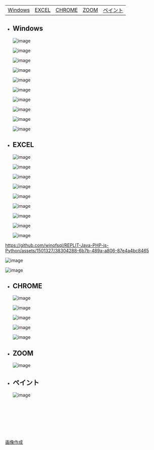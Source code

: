 |  |  |  |  |  |
| --- | --- | --- | --- | --- |
| [Windows](README.md#windows) | [EXCEL](README.md#EXCEL) | [CHROME](README.md#CHROME) | [ZOOM](README.md#ZOOM) | [ペイント](README.md#-ペイント) |


- ## Windows

  ![image](WIN+I.png)
  
  ![image](CTRL+ALT+DEL.png)

  ![image](https://github.com/winofsql/REPLIT-Java-PHP-js-Python/assets/1501327/761dc76f-dfc7-4966-b0a0-484ca8af69c3)

  ![image](WIN+SHIFT+S.png)

  ![image](CTRL+プラス.png)

  ![image](CTRL+SHIFT+ESC.png)

  ![image](WIN+Z.png)

  ![image](COPY_PASTE.png)

  ![image](WIN+V.png)

  ![image](WIN+PAUSE.png)

- ## EXCEL

  ![image](CTRL+E.png)

  ![image](F12.png)

  ![image](CTRL+D.png)
  
  ![image](CTRL+SHIFT+↓.png)

  ![image](AUTOFILL.png)

  ![image](COPY-WIDTH.png)

  ![image](seiretu.png)

  ![image](CTRL+0.png)

  ![image](CTRL+SHIFT+0.png)

https://github.com/winofsql/REPLIT-Java-PHP-js-Python/assets/1501327/38304288-6b7b-489a-a806-87e4a4bc8465

  ![image](SHIFT+SPACE.png)

  ![image](CTRL+SPACE.png)


- ## CHROME

  ![image](F12.png)

  ![image](CTRL+プラス.png)

  ![image](CTRL+SHIFT+T.png)

  ![image](CTRL+SHIFT+DEL.png)

  ![image](CTRL+SHIFT+B.png)

- ## ZOOM
  ![image](CTRL+SHIFT+ALT+H.png)
  
- ## ペイント
  ![image](MSPAINT-ZUKEI.png)
  


<br><br><br><br><br><br>

[画像作成](https://winofsql.jp/sozai/button_gen.php?s=76&cr=1&gl=1&g2=6&w=850&tx=WIN+%2B+SHIFT+%2B+S&sh=0&sc=40190B&tc=FFFFFF&ta=1&mc=&mw=2&font=mochiypopep&h=200&bc=F73E00&bw=0&bb=D43500&bg=none&g=0&it=2&url=&urlx=&urly=)

